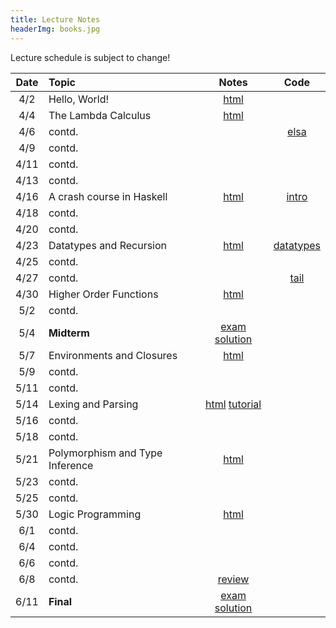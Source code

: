 ```yaml
---
title: Lecture Notes
headerImg: books.jpg
---
```


Lecture schedule is subject to change!

| Date       | Topic                           | Notes                     |  Code         |
|:----------:|:--------------------------------|:-------------------------:|:-------------:|
| 4/2        | Hello, World!                   | [html][lec0]              |               |            
| 4/4        | The Lambda Calculus             | [html][lec1]              |               |
| 4/6        | contd.                          |                           | [elsa]        |
| 4/9        | contd.                          |                           |               |
| 4/11       | contd.                          |                           |               |
| 4/13       | contd.                          |                           |               |
| 4/16       | A crash course in Haskell       | [html][lec2]              | [intro]       |
| 4/18       | contd.                          |                           |               |
| 4/20       | contd.                          |                           |               |
| 4/23       | Datatypes and Recursion         | [html][lec3]              | [datatypes]   |
| 4/25       | contd.                          |                           |               |
| 4/27       | contd.                          |                           | [tail]        |
| 4/30       | Higher Order Functions          | [html][lec4]              |               |
| 5/2        | contd.                          |                           |               |
| 5/4        | **Midterm**                     | [exam][midterm] [solution][midterm-sol] | |
| 5/7        | Environments and Closures       | [html][lec5]              |               |
| 5/9        | contd.                          |                           |               |
| 5/11       | contd.                          |                           |               |
| 5/14       | Lexing and Parsing              | [html][lec6]  [tutorial][parsing]      |  |
| 5/16       | contd.                          |                           |               |
| 5/18       | contd.                          |                           |               |
| 5/21       | Polymorphism and Type Inference | [html][lec7]              |               |
| 5/23       | contd.                          |                           |               |
| 5/25       | contd.                          |                           |               |
| 5/30       | Logic Programming               | [html][lec8]              |               |
| 6/1        | contd.                          |                           |               |
| 6/4        | contd.                          |                           |               |
| 6/6        | contd.                          |                           |               |
| 6/8        | contd.                          | [review][final-prep]      |               |
| 6/11       | **Final**                       | [exam][final] [solution][final-sol]                          |               |


<!--
## Discussions

| Date       | Topic                    | Notes         |  Code      |
|:----------:|:-------------------------|:-------------:|:----------:|
| 4/11       | Lambda Calculus          | TBD           | TBD        |
-->


[lec0]: lectures/00-hello.html
[lec1]: lectures/01-lambda.html
[lec2]: lectures/02-haskell.html
[lec3]: lectures/03-datatypes.html
[lec4]: lectures/04-hof.html
[lec5]: lectures/05-closure.html
[lec6]: lectures/06-parsing.html
[lec7]: lectures/07-types.html
[lec8]: lectures/08-prolog.html

[parsing]: https://github.com/cse130-sp18/arith

[elsa]: https://github.com/ucsd-progsys/elsa
[intro]: /static/raw/Intro.hs
[datatypes]: /static/raw/Datatypes.hs
[tail]: /static/raw/Tail.hs

[midterm]: /static/raw/130-midterm-sp18.pdf
[midterm-sol]: /static/raw/130-midterm-sp18-solution.pdf
[final-prep]: /static/raw/appendix.pdf
[final]: /static/raw/130-final-sp18.pdf
[final-sol]: /static/raw/130-final-sp18-solution.pdf

